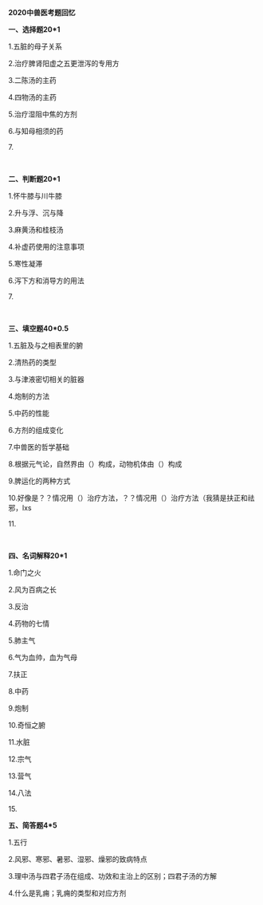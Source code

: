 __2020中兽医考题回忆__

__一、选择题20\*1__

1\.五脏的母子关系

2\.治疗脾肾阳虚之五更泄泻的专用方

3\.二陈汤的主药

4\.四物汤的主药

5\.治疗湿阻中焦的方剂

6\.与知母相须的药

7\.

 

__二、判断题20\*1__

1\.怀牛膝与川牛膝

2\.升与浮、沉与降

3\.麻黄汤和桂枝汤

4\.补虚药使用的注意事项

5\.寒性凝滞

6\.泻下方和消导方的用法

7\.

 

__三、填空题40\*0\.5__

1\.五脏及与之相表里的腑

2\.清热药的类型

3\.与津液密切相关的脏器

4\.炮制的方法

5\.中药的性能

6\.方剂的组成变化

7\.中兽医的哲学基础

8\.根据元气论，自然界由（）构成，动物机体由（）构成

9\.脾运化的两种方式

10\.好像是？？情况用（）治疗方法，？？情况用（）治疗方法（我猜是扶正和祛邪，lxs

11\.

 

__四、名词解释20\*1__

1\.命门之火

2\.风为百病之长

3\.反治

4\.药物的七情

5\.肺主气

6\.气为血帅，血为气母

7\.扶正

8\.中药

9\.炮制

10\.奇恒之腑

11\.水脏

12\.宗气

13\.营气

14\.八法

15\.

__五、简答题4\*5__

1\.五行

2\.风邪、寒邪、暑邪、湿邪、燥邪的致病特点

3\.理中汤与四君子汤在组成、功效和主治上的区别；四君子汤的方解

4\.什么是乳痈；乳痈的类型和对应方剂


